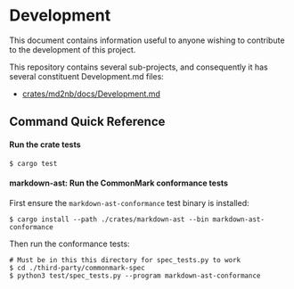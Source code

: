 # Development

This document contains information useful to anyone wishing to
contribute to the development of this project.

This repository contains several sub-projects, and consequently it has several
constituent Development.md files:

* [crates/md2nb/docs/Development.md](../crates/md2nb/docs/Development.md)

## Command Quick Reference

#### Run the crate tests

```shell
$ cargo test
```

#### markdown-ast: Run the CommonMark conformance tests

First ensure the `markdown-ast-conformance` test binary is installed:

```shell
$ cargo install --path ./crates/markdown-ast --bin markdown-ast-conformance
```

Then run the conformance tests:

```shell
# Must be in this this directory for spec_tests.py to work
$ cd ./third-party/commonmark-spec
$ python3 test/spec_tests.py --program markdown-ast-conformance
```